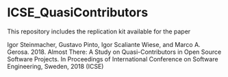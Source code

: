 # ICSE_QuasiContributors
This repository includes the replication kit available for the paper 

Igor Steinmacher, Gustavo Pinto, Igor Scaliante Wiese, and Marco A. Gerosa. 2018. Almost There: A Study on Quasi-Contributors in Open Source Software Projects. In Proceedings of International Conference on Software Engineering, Sweden, 2018 (ICSE)
